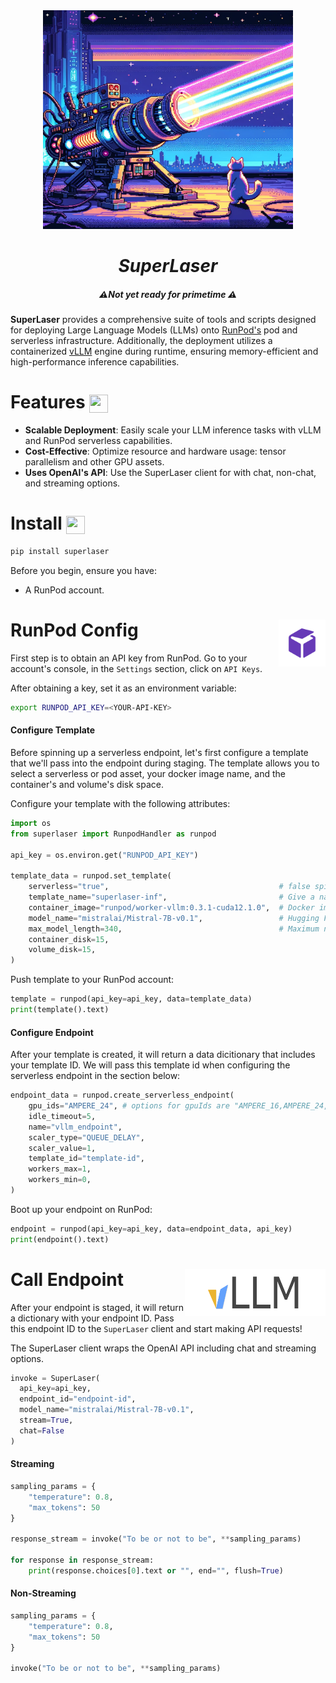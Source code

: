 <div align="center">
    <img width="400" height="350" src="/img/laser.webp">
</div>

<h1 align="center">
  <em>SuperLaser</em>
</h1>

<h5 align="center">
  ⚠️<em>Not yet ready for primetime</em> ⚠️
</h5>

**SuperLaser** provides a comprehensive suite of tools and scripts designed for deploying Large Language Models (LLMs) onto [RunPod's](https://github.com/runpod) pod and serverless infrastructure. Additionally, the deployment utilizes a containerized [vLLM](https://github.com/vllm-project/vllm) engine during runtime, ensuring memory-efficient and high-performance inference capabilities.

# Features <img align="center" width="30" height="29" src="https://media.giphy.com/media/v1.Y2lkPTc5MGI3NjExOTBqaWNrcGxnaTdzMGRzNTN0bGI2d3A4YWkxajhsb2F5MW84Z2dxaCZlcD12MV9pbnRlcm5hbF9naWZfYnlfaWQmY3Q9Zw/26tOZ42Mg6pbTUPHW/giphy.gif">

- **Scalable Deployment**: Easily scale your LLM inference tasks with vLLM and RunPod serverless capabilities.
- **Cost-Effective**: Optimize resource and hardware usage: tensor parallelism and other GPU assets.
- **Uses OpenAI's API**: Use the SuperLaser client for with chat, non-chat, and streaming options.

# Install <img align="center" width="30" height="29" src="https://media.giphy.com/media/sULKEgDMX8LcI/giphy.gif">

```bash
pip install superlaser
```
Before you begin, ensure you have:

- A RunPod account.
# RunPod Config <img align="right" width="75" height="75" src="./img/runpod-logo.png">

First step is to obtain an API key from RunPod. Go to your account's console, in the `Settings` section, click on `API Keys`.

After obtaining a key, set it as an environment variable:

```bash
export RUNPOD_API_KEY=<YOUR-API-KEY>
```
#### Configure Template

Before spinning up a serverless endpoint, let's first configure a template that we'll pass into the endpoint during staging. The template allows you to select a serverless or pod asset, your docker image name, and the container's and volume's disk space.

Configure your template with the following attributes:

```py
import os
from superlaser import RunpodHandler as runpod

api_key = os.environ.get("RUNPOD_API_KEY")

template_data = runpod.set_template(
    serverless="true",                                      # false spins up a pod instead
    template_name="superlaser-inf",                         # Give a name to your template
    container_image="runpod/worker-vllm:0.3.1-cuda12.1.0",  # Docker image stub
    model_name="mistralai/Mistral-7B-v0.1",                 # Hugging Face model stub
    max_model_length=340,                                   # Maximum number of tokens for the engine to handle per request.
    container_disk=15,                                      
    volume_disk=15,
)
```
Push template to your RunPod account:
```py
template = runpod(api_key=api_key, data=template_data)
print(template().text)
```
#### Configure Endpoint

After your template is created, it will return a data dicitionary that includes your template ID. We will pass this template id when configuring the serverless endpoint in the section below:

```py
endpoint_data = runpod.create_serverless_endpoint(
    gpu_ids="AMPERE_24", # options for gpuIds are "AMPERE_16,AMPERE_24,AMPERE_48,AMPERE_80,ADA_24"
    idle_timeout=5,
    name="vllm_endpoint",
    scaler_type="QUEUE_DELAY",
    scaler_value=1,
    template_id="template-id",
    workers_max=1,
    workers_min=0,
)
```

Boot up your endpoint on RunPod:
```py
endpoint = runpod(api_key=api_key, data=endpoint_data, api_key)
print(endpoint().text)
```

# Call Endpoint <img align="right" width="225" height="75" src="./img/vllm-logo.png">

After your endpoint is staged, it will return a dictionary with your endpoint ID. Pass this endpoint ID to the `SuperLaser` client and start making API requests!

The SuperLaser client wraps the OpenAI API including chat and streaming options.

```py
invoke = SuperLaser(
  api_key=api_key,
  endpoint_id="endpoint-id", 
  model_name="mistralai/Mistral-7B-v0.1",
  stream=True,
  chat=False
)
```

#### Streaming

```py
sampling_params = {
    "temperature": 0.8,
    "max_tokens": 50
}

response_stream = invoke("To be or not to be", **sampling_params)

for response in response_stream:
    print(response.choices[0].text or "", end="", flush=True)
```

#### Non-Streaming

```py
sampling_params = {
    "temperature": 0.8,
    "max_tokens": 50
}

invoke("To be or not to be", **sampling_params)
```